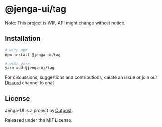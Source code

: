 # @jenga-ui/tag

Note: This project is WIP, API might change without notice.

## Installation

```sh
# with npm
npm install @jenga-ui/tag

# with yarn
yarn add @jenga-ui/tag
```

For discussions, suggestions and contributions, create an issue or join our [Discord](https://discord.gg/sHnHPnAPZj) channel to chat.

## License

Jenga-UI is a project by [Outpost](https://outpost.run).

Released under the MIT License.

